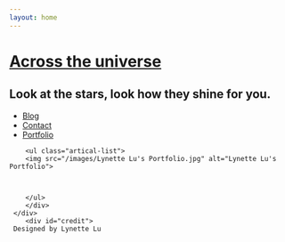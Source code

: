 ```yaml
---
layout: home
---
```


<div class="index-content blog">
    <div class="section">
    <div class="section2">    
    <div class="header">
     <h1><a href="/">Across the universe</a></h1>
     <h2>Look at the stars, look how they shine for you.</h2>
   </div>
        <ul class="artical-cate">        
            <li class="on"><a href="/">Blog</a></li>
            <li><a href="/contact">Contact</a></li>
            <li><a href="/portfolio">Portfolio</a></li>
        </ul>

        <ul class="artical-list">
        <img src="/images/Lynette Lu's Portfolio.jpg" alt="Lynette Lu's Portfolio">
                                    
        
   
        </ul>
        </div> 
     </div>  
        <div id="credit">
     Designed by Lynette Lu
 </div>    
       
  </div>